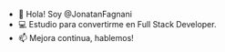 - 👋 Hola! Soy @JonatanFagnani
- 💻 Estudio para convertirme en Full Stack Developer.
- 📫 Mejora continua, hablemos!

<!---
JonatanFagnani/JonatanFagnani is a ✨ special ✨ repository because its `README.md` (this file) appears on your GitHub profile.
You can click the Preview link to take a look at your changes.
--->
